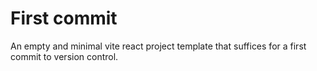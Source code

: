 # First commit

An empty and minimal vite react project template that suffices for a first commit to version control.

